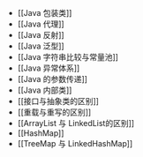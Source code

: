 - [[Java 包装类]]
- [[Java 代理]]
- [[Java 反射]]
- [[Java 泛型]]
- [[Java 字符串比较与常量池]]
- [[Java 异常体系]]
- [[Java 的参数传递]]
- [[Java 内部类]]
- [[接口与抽象类的区别]]
- [[重载与重写的区别]]
- [[ArrayList 与 LinkedList的区别]]
- [[HashMap]]
- [[TreeMap 与 LinkedHashMap]]